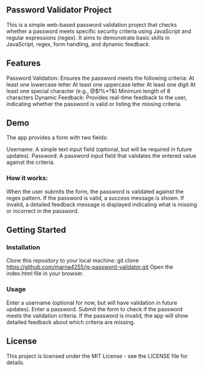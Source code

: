 ## Password Validator Project

This is a simple web-based password validation project that checks whether a password meets specific security criteria using JavaScript and regular expressions (regex). It aims to demonstrate basic skills in JavaScript, regex, form handling, and dynamic feedback.

## Features

Password Validation: Ensures the password meets the following criteria:
At least one lowercase letter
At least one uppercase letter
At least one digit
At least one special character (e.g., @$!%\*?&)
Minimum length of 8 characters
Dynamic Feedback: Provides real-time feedback to the user, indicating whether the password is valid or listing the missing criteria.

## Demo

The app provides a form with two fields:

Username: A simple text input field (optional, but will be required in future updates).
Password: A password input field that validates the entered value against the criteria.

### How it works:

When the user submits the form, the password is validated against the regex pattern.
If the password is valid, a success message is shown.
If invalid, a detailed feedback message is displayed indicating what is missing or incorrect in the password.

## Getting Started

### Installation

Clone this repository to your local machine:
git clone https://github.com/marna4255/js-password-validator.git
Open the index.html file in your browser.

### Usage

Enter a username (optional for now, but will have validation in future updates).
Enter a password.
Submit the form to check if the password meets the validation criteria.
If the password is invalid, the app will show detailed feedback about which criteria are missing.

## License

This project is licensed under the MIT License - see the LICENSE file for details.
